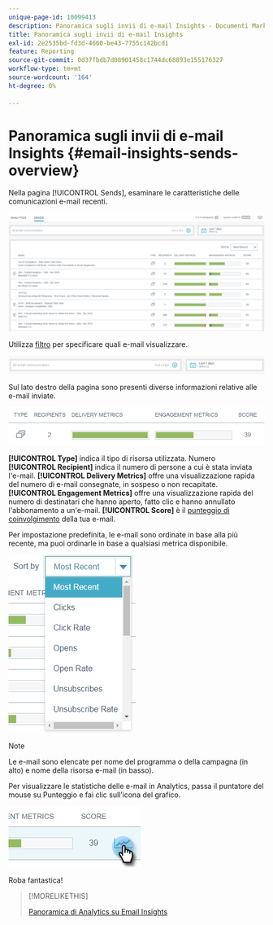 ```yaml
---
unique-page-id: 10099413
description: Panoramica sugli invii di e-mail Insights - Documenti Marketo - Documentazione del prodotto
title: Panoramica sugli invii di e-mail Insights
exl-id: 2e2535bd-fd3d-4660-be43-7755c142bcd1
feature: Reporting
source-git-commit: 0d37fbdb7d08901458c1744dc68893e155176327
workflow-type: tm+mt
source-wordcount: '164'
ht-degree: 0%

---
```


# Panoramica sugli invii di e-mail Insights {#email-insights-sends-overview}

Nella pagina [!UICONTROL Sends], esaminare le caratteristiche delle comunicazioni e-mail recenti.

![](assets/one.png)

Utilizza [filtro](/help/marketo/product-docs/reporting/email-insights/filtering-in-email-insights.md) per specificare quali e-mail visualizzare.

![](assets/filtering.png)

Sul lato destro della pagina sono presenti diverse informazioni relative alle e-mail inviate.

![](assets/two-1.png)

**[!UICONTROL Type]** indica il tipo di risorsa utilizzata.
Numero **[!UICONTROL Recipient]** indica il numero di persone a cui è stata inviata l&#39;e-mail.
**[!UICONTROL Delivery Metrics]** offre una visualizzazione rapida del numero di e-mail consegnate, in sospeso o non recapitate.\
**[!UICONTROL Engagement Metrics]** offre una visualizzazione rapida del numero di destinatari che hanno aperto, fatto clic e hanno annullato l&#39;abbonamento a un&#39;e-mail.
**[!UICONTROL Score]** è il [punteggio di coinvolgimento](/help/marketo/product-docs/email-marketing/drip-nurturing/reports-and-notifications/understanding-the-engagement-score.md) della tua e-mail.

Per impostazione predefinita, le e-mail sono ordinate in base alla più recente, ma puoi ordinarle in base a qualsiasi metrica disponibile.

![](assets/three-1.png)

>[!NOTE]
>
>Le e-mail sono elencate per nome del programma o della campagna (in alto) e nome della risorsa e-mail (in basso).

Per visualizzare le statistiche delle e-mail in Analytics, passa il puntatore del mouse su Punteggio e fai clic sull’icona del grafico.

![](assets/five.png)

Roba fantastica!

>[!MORELIKETHIS]
>
>[Panoramica di Analytics su Email Insights](/help/marketo/product-docs/reporting/email-insights/email-insights-analytics-overview.md)
